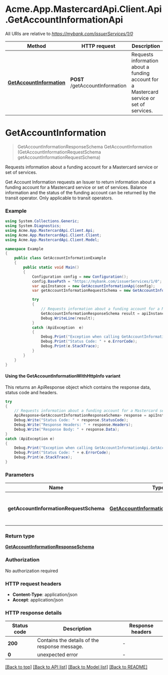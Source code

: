 # Acme.App.MastercardApi.Client.Api.GetAccountInformationApi

All URIs are relative to *https://mybank.com/issuerServices/1/0*

| Method | HTTP request | Description |
|--------|--------------|-------------|
| [**GetAccountInformation**](GetAccountInformationApi.md#getaccountinformation) | **POST** /getAccountInformation | Requests information about a funding account for a Mastercard service or set of services. |

<a id="getaccountinformation"></a>
# **GetAccountInformation**
> GetAccountInformationResponseSchema GetAccountInformation (GetAccountInformationRequestSchema getAccountInformationRequestSchema)

Requests information about a funding account for a Mastercard service or set of services.

Get Account Information requests an Issuer to return information about a funding account for a Mastercard service or set of services. Balance information and the status of the funding account can be returned by the transit operator. Only applicable to transit operators.

### Example
```csharp
using System.Collections.Generic;
using System.Diagnostics;
using Acme.App.MastercardApi.Client.Api;
using Acme.App.MastercardApi.Client.Client;
using Acme.App.MastercardApi.Client.Model;

namespace Example
{
    public class GetAccountInformationExample
    {
        public static void Main()
        {
            Configuration config = new Configuration();
            config.BasePath = "https://mybank.com/issuerServices/1/0";
            var apiInstance = new GetAccountInformationApi(config);
            var getAccountInformationRequestSchema = new GetAccountInformationRequestSchema(); // GetAccountInformationRequestSchema | Contains the details of the request message.

            try
            {
                // Requests information about a funding account for a Mastercard service or set of services.
                GetAccountInformationResponseSchema result = apiInstance.GetAccountInformation(getAccountInformationRequestSchema);
                Debug.WriteLine(result);
            }
            catch (ApiException  e)
            {
                Debug.Print("Exception when calling GetAccountInformationApi.GetAccountInformation: " + e.Message);
                Debug.Print("Status Code: " + e.ErrorCode);
                Debug.Print(e.StackTrace);
            }
        }
    }
}
```

#### Using the GetAccountInformationWithHttpInfo variant
This returns an ApiResponse object which contains the response data, status code and headers.

```csharp
try
{
    // Requests information about a funding account for a Mastercard service or set of services.
    ApiResponse<GetAccountInformationResponseSchema> response = apiInstance.GetAccountInformationWithHttpInfo(getAccountInformationRequestSchema);
    Debug.Write("Status Code: " + response.StatusCode);
    Debug.Write("Response Headers: " + response.Headers);
    Debug.Write("Response Body: " + response.Data);
}
catch (ApiException e)
{
    Debug.Print("Exception when calling GetAccountInformationApi.GetAccountInformationWithHttpInfo: " + e.Message);
    Debug.Print("Status Code: " + e.ErrorCode);
    Debug.Print(e.StackTrace);
}
```

### Parameters

| Name | Type | Description | Notes |
|------|------|-------------|-------|
| **getAccountInformationRequestSchema** | [**GetAccountInformationRequestSchema**](GetAccountInformationRequestSchema.md) | Contains the details of the request message. |  |

### Return type

[**GetAccountInformationResponseSchema**](GetAccountInformationResponseSchema.md)

### Authorization

No authorization required

### HTTP request headers

 - **Content-Type**: application/json
 - **Accept**: application/json


### HTTP response details
| Status code | Description | Response headers |
|-------------|-------------|------------------|
| **200** | Contains the details of the response message. |  -  |
| **0** | unexpected error |  -  |

[[Back to top]](#) [[Back to API list]](../README.md#documentation-for-api-endpoints) [[Back to Model list]](../README.md#documentation-for-models) [[Back to README]](../README.md)

